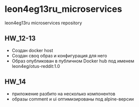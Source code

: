 # leon4eg13ru_microservices
leon4eg13ru microservices repository

## HW_12-13

 - Создан docker host
 - Создан своq образ и конфигурация для него
 - Образ опубликован в публичном Docker hub под именем leon4eg/otus-reddit:1.0

## HW_14

 - приложение разбито на несколько компонентов
 - образы comment и ui оптимизированы под alpine-версии
